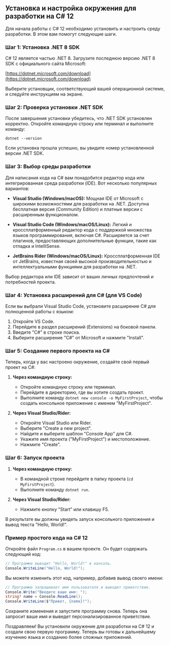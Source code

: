 ## Установка и настройка окружения для разработки на C# 12

Для начала работы с C# 12 необходимо установить и настроить среду разработки. В этом вам помогут следующие шаги.

### Шаг 1: Установка .NET 8 SDK

C# 12 является частью .NET 8. Загрузите последнюю версию .NET 8 SDK с официального сайта Microsoft:

[https://dotnet.microsoft.com/download](https://dotnet.microsoft.com/download)

Выберите установщик, соответствующий вашей операционной системе, и следуйте инструкциям на экране. 

### Шаг 2: Проверка установки .NET SDK

После завершения установки убедитесь, что .NET SDK установлен корректно. Откройте командную строку или терминал и выполните команду:

```
dotnet --version
```

Если установка прошла успешно, вы увидите номер установленной версии .NET SDK.

### Шаг 3: Выбор среды разработки

Для написания кода на C# вам понадобится редактор кода или интегрированная среда разработки (IDE). Вот несколько популярных вариантов:

* **Visual Studio (Windows/macOS):** Мощная IDE от Microsoft с широкими возможностями для разработки на .NET. Доступна бесплатная версия (Community Edition) и платные версии с расширенным функционалом.

* **Visual Studio Code (Windows/macOS/Linux):**  Легкий и кроссплатформенный редактор кода с поддержкой множества языков программирования, включая C#. Расширяется за счет плагинов, предоставляющих дополнительные функции, такие как отладка и IntelliSense.

* **JetBrains Rider (Windows/macOS/Linux):**  Кроссплатформенная IDE от JetBrains, известная своей высокой производительностью и интеллектуальными функциями для разработки на .NET.

Выбор редактора или IDE зависит от ваших личных предпочтений и потребностей проекта.

### Шаг 4: Установка расширений для C# (для VS Code)

Если вы выбрали Visual Studio Code, установите расширение C# для полноценной работы с языком:

1. Откройте VS Code.
2. Перейдите в раздел расширений (Extensions) на боковой панели.
3. Введите "C#" в строке поиска.
4. Выберите расширение "C#" от Microsoft и нажмите "Install".

### Шаг 5: Создание первого проекта на C#

Теперь, когда у вас настроено окружение, создайте свой первый проект на C#:

1. **Через командную строку:**

   * Откройте командную строку или терминал.
   * Перейдите в директорию, где вы хотите создать проект.
   * Выполните команду `dotnet new console -o MyFirstProject`, чтобы создать консольное приложение с именем "MyFirstProject".

2. **Через Visual Studio/Rider:**

   * Откройте Visual Studio или Rider.
   * Выберите "Create a new project".
   * Найдите и выберите шаблон "Console App" для C#.
   * Укажите имя проекта ("MyFirstProject") и местоположение.
   * Нажмите "Create".

### Шаг 6: Запуск проекта

1. **Через командную строку:**

   * В командной строке перейдите в папку проекта (`cd MyFirstProject`).
   * Выполните команду `dotnet run`.

2. **Через Visual Studio/Rider:**

   * Нажмите кнопку "Start" или клавишу F5.

В результате вы должны увидеть запуск консольного приложения и вывод текста "Hello, World!".

### Пример простого кода на C# 12

Откройте файл `Program.cs` в вашем проекте. Он будет содержать следующий код:

```csharp
// Программа выводит "Hello, World!" в консоль.
Console.WriteLine("Hello, World!");
```

Вы можете изменить этот код, например, добавив вывод своего имени:

```csharp
// Программа запрашивает имя пользователя и выводит приветствие.
Console.Write("Введите ваше имя: ");
string? name = Console.ReadLine();
Console.WriteLine($"Привет, {name}!");
```

Сохраните изменения и запустите программу снова. Теперь она запросит ваше имя и выведет персонализированное приветствие.

Поздравляем! Вы установили окружение для разработки на C# 12 и создали свою первую программу. Теперь вы готовы к дальнейшему изучению языка и созданию более сложных приложений. 
